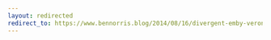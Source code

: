 ```yaml
---
layout: redirected
redirect_to: https://www.bennorris.blog/2014/08/16/divergent-emby-veronica.html
---
```

